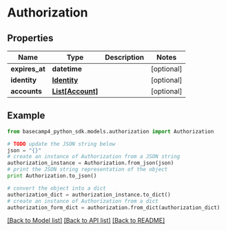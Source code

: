 # Authorization


## Properties

Name | Type | Description | Notes
------------ | ------------- | ------------- | -------------
**expires_at** | **datetime** |  | [optional] 
**identity** | [**Identity**](Identity.md) |  | [optional] 
**accounts** | [**List[Account]**](Account.md) |  | [optional] 

## Example

```python
from basecamp4_python_sdk.models.authorization import Authorization

# TODO update the JSON string below
json = "{}"
# create an instance of Authorization from a JSON string
authorization_instance = Authorization.from_json(json)
# print the JSON string representation of the object
print Authorization.to_json()

# convert the object into a dict
authorization_dict = authorization_instance.to_dict()
# create an instance of Authorization from a dict
authorization_form_dict = authorization.from_dict(authorization_dict)
```
[[Back to Model list]](../README.md#documentation-for-models) [[Back to API list]](../README.md#documentation-for-api-endpoints) [[Back to README]](../README.md)


